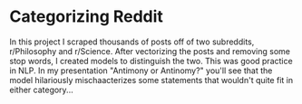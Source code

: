 # Categorizing Reddit

In this project I scraped thousands of posts off of two subreddits, r/Philosophy and r/Science. After vectorizing the posts and removing some stop words, I created models to distinguish the two. This was good practice in NLP. In my presentation "Antimony or Antinomy?" you'll see that the model hilariously mischaacterizes some statements that wouldn't quite fit in either category...